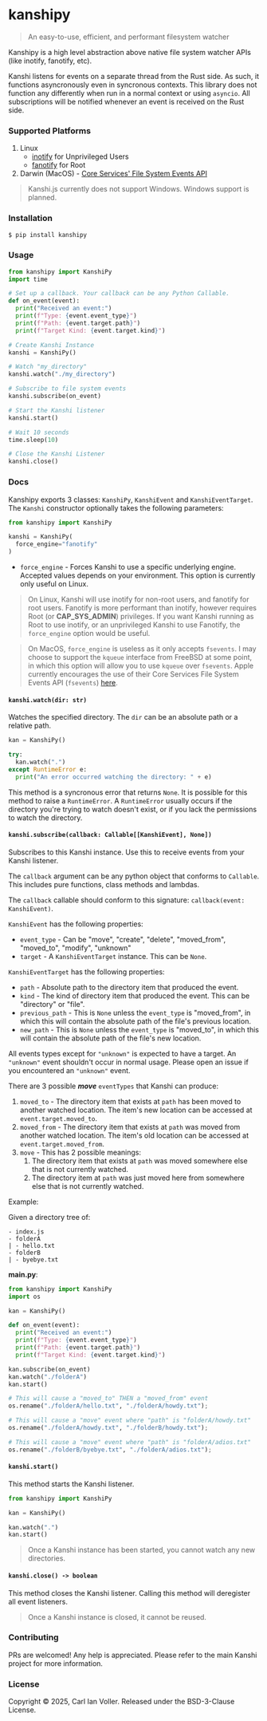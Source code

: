 # kanshipy
>  An easy-to-use, efficient, and performant filesystem watcher

Kanshipy is a high level abstraction above native file system watcher APIs (like inotify, fanotify, etc).

Kanshi listens for events on a separate thread from the Rust side. As such, it functions asyncronously even in syncronous contexts. This library does not function any differently when run in a normal context or using `asyncio`. All subscriptions will be notified whenever an event is received on the Rust side.

### Supported Platforms
1. Linux
    - [inotify](https://man7.org/linux/man-pages/man7/inotify.7.html) for Unprivileged Users
    - [fanotify](https://man7.org/linux/man-pages/man7/fanotify.7.html) for Root
2. Darwin (MacOS) - [Core Services' File System Events API](https://developer.apple.com/documentation/coreservices/file_system_events)


> Kanshi.js currently does not support Windows. Windows support is planned.

### Installation
```zsh
$ pip install kanshipy
```

### Usage
```python
from kanshipy import KanshiPy
import time

# Set up a callback. Your callback can be any Python Callable.
def on_event(event):
  print("Received an event:")
  print(f"Type: {event.event_type}")
  print(f"Path: {event.target.path}")
  print(f"Target Kind: {event.target.kind}")

# Create Kanshi Instance
kanshi = KanshiPy()

# Watch "my_directory"
kanshi.watch("./my_directory")

# Subscribe to file system events
kanshi.subscribe(on_event)

# Start the Kanshi listener
kanshi.start()

# Wait 10 seconds
time.sleep(10)

# Close the Kanshi Listener
kanshi.close()
```

### Docs
Kanshipy exports 3 classes: `KanshiPy`, `KanshiEvent` and `KanshiEventTarget`. The `Kanshi` constructor optionally takes the following parameters:

```python
from kanshipy import KanshiPy

kanshi = KanshiPy(
  force_engine="fanotify"
)
```

- `force_engine` - Forces Kanshi to use a specific underlying engine. Accepted values depends on your environment. This option is currently only useful on Linux.
> On Linux, Kanshi will use inotify for non-root users, and fanotify for root users. Fanotify is more performant than inotify, however requires Root (or **CAP_SYS_ADMIN**) privileges. If you want Kanshi running as Root to use inotify, or an unprivileged Kanshi to use Fanotify, the `force_engine` option would be useful.

> On MacOS, `force_engine` is useless as it only accepts `fsevents`. I may choose to support the `kqueue` interface from FreeBSD at some point, in which this option will allow you to use `kqueue` over `fsevents`. Apple currently encourages the use of their Core Services File System Events API (`fsevents`) [here](https://developer.apple.com/library/archive/documentation/Darwin/Conceptual/FSEvents_ProgGuide/KernelQueues/KernelQueues.html#:~:text=If%20you%20are%20monitoring%20a,additional%20user%2Dkernel%20communication%20involved.).

#### `kanshi.watch(dir: str)`
Watches the specified directory. The `dir` can be an absolute path or a relative path.

```python
kan = KanshiPy()

try:
  kan.watch(".")
except RuntimeError e:
  print("An error occurred watching the directory: " + e)
```

This method is a syncronous error that returns `None`. It is possible for this method to raise a `RuntimeError`. A `RuntimeError` usually occurs if the directory you're trying to watch doesn't exist, or if you lack the permissions to watch the directory.

#### `kanshi.subscribe(callback: Callable[[KanshiEvent], None])`

Subscribes to this Kanshi instance. Use this to receive events from your Kanshi listener.

The `callback` argument can be any python object that conforms to `Callable`. This includes pure functions, class methods and lambdas.

The `callback` callable should conform to this signature: `callback(event: KanshiEvent)`.

`KanshiEvent` has the following properties:
- `event_type` - Can be "move", "create", "delete", "moved_from", "moved_to", "modify", "unknown"
- `target` - A `KanshiEventTarget` instance. This can be `None`.

`KanshiEventTarget` has the following properties:
- `path` - Absolute path to the directory item that produced the event.
- `kind` - The kind of directory item that produced the event. This can be "directory" or "file".
- `previous_path` - This is `None` unless the `event_type` is "moved_from", in which this will contain the absolute path of the file's previous location.
- `new_path` - This is `None` unless the `event_type` is "moved_to", in which this will contain the absolute path of the file's new location.

All events types except for `"unknown"` is expected to have a target. An `"unknown"` event shouldn't occur in normal usage. Please open an issue if you encountered an `"unknown"` event.

There are 3 possible _**move**_ `eventTypes` that Kanshi can produce:
1. `moved_to` - The directory item that exists at `path` has been moved to another watched location. The item's new location can be accessed at `event.target.moved_to`.
2. `moved_from` - The directory item that exists at `path` was moved from another watched location. The item's old location can be accessed at `event.target.moved_from`.
3. `move` - This has 2 possible meanings:
    1. The directory item that exists at `path` was moved somewhere else that is not currently watched.
    2. The directory item at `path` was just moved here from somewhere else that is not currently watched.

Example:

Given a directory tree of:
```
- index.js
- folderA
| - hello.txt
- folderB
| - byebye.txt
```

**main.py**:
```python
from kanshipy import KanshiPy
import os

kan = KanshiPy()

def on_event(event):
  print("Received an event:")
  print(f"Type: {event.event_type}")
  print(f"Path: {event.target.path}")
  print(f"Target Kind: {event.target.kind}")

kan.subscribe(on_event)
kan.watch("./folderA")
kan.start()

# This will cause a "moved_to" THEN a "moved_from" event
os.rename("./folderA/hello.txt", "./folderA/howdy.txt");

# This will cause a "move" event where "path" is "folderA/howdy.txt"
os.rename("./folderA/howdy.txt", "./folderB/howdy.txt");

# This will cause a "move" event where "path" is "folderA/adios.txt"
os.rename("./folderB/byebye.txt", "./folderA/adios.txt");

```

#### `kanshi.start()`
This method starts the Kanshi listener.

```python
from kanshipy import KanshiPy

kan = KanshiPy()

kan.watch(".")
kan.start()
```

> Once a Kanshi instance has been started, you cannot watch any new directories.

#### `kanshi.close() -> boolean`
This method closes the Kanshi listener. Calling this method will deregister all event listeners.

> Once a Kanshi instance is closed, it cannot be reused.

### Contributing
PRs are welcomed! Any help is appreciated. Please refer to the main Kanshi project for more information.

### License
Copyright © 2025, Carl Ian Voller. Released under the BSD-3-Clause License.
